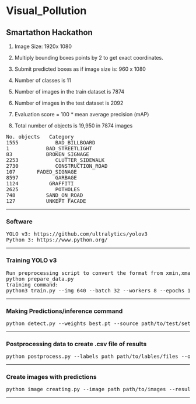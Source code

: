 # Visual_Pollution
## Smartathon Hackathon

1. Image Size: 1920x 1080

2. Multiply bounding boxes points by 2 to get exact coordinates.

3. Submit predicted boxes as if image size is:  960 x 1080

4. Number of classes is 11
   
5. Number of images in the train dataset is 7874 

6. Number of images in the test dataset is 2092

7. Evaluation score = 100 * mean average precision (mAP)

8. Total number of objects is 19,950 in 7874 images

<pre>
No. objects	  Category 
1555	        BAD_BILLBOARD 
1		     BAD_STREETLIGHT 
83		     BROKEN_SIGNAGE 
2253	        CLUTTER_SIDEWALK
2730	        CONSTRUCTION_ROAD
107		  FADED_SIGNAGE
8597	        GARBAGE 
1124		  GRAFFITI 
2625	        POTHOLES 
748		     SAND_ON_ROAD 
127		     UNKEPT_FACADE
</pre>

---
### Software
<pre>
YOLO v3: https://github.com/ultralytics/yolov3 
Python 3: https://www.python.org/
</pre>
---
### Training YOLO v3
<pre>
Run preprocessing script to convert the format from xmin,xmax,ymin,ymax to yolo format by running:
python prepare_data.py
training command:
python3 train.py --img 640 --batch 32 --workers 8 --epochs 150 --data hackaton.yaml --weights yolov3.pt --device gpu_no
</pre>
---
### Making Predictions/inference command
<pre>
python detect.py --weights best.pt --source path/to/test/set/ --device gpu_no --save-txt --conf-thres 0.05 --iou-thres 0.30
</pre>
---
### Postprocessing data to create .csv file of results
<pre>
python postprocess.py --labels_path path/to/lables/files --output_file result_file.csv --test_path path/to/test.csv
</pre>
---
### Create images with predictions
<pre>
python image_creating.py --image_path path/to/images --result_file result_file.csv --output_path path/to/save/images/with/predictions
</pre>
---


